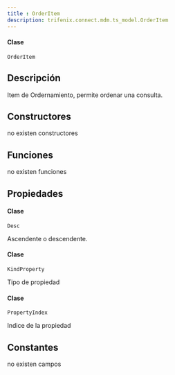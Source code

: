 ```yaml
---
title : OrderItem
description: trifenix.connect.mdm.ts_model.OrderItem
---
```




<CodeBlock slots = 'heading, code' repeat = '1' languages = 'C#' />

#### Clase
```
OrderItem
```

## Descripción
Item de Ordernamiento, permite ordenar una consulta.
## Constructores

no existen constructores


## Funciones

no existen funciones

## Propiedades


<CodeBlock slots = 'heading, code' repeat = '1' languages = 'C#' />

#### Clase
```
Desc
```


Ascendente o descendente.

<CodeBlock slots = 'heading, code' repeat = '1' languages = 'C#' />

#### Clase
```
KindProperty
```


Tipo de propiedad

<CodeBlock slots = 'heading, code' repeat = '1' languages = 'C#' />

#### Clase
```
PropertyIndex
```


Indice de la propiedad
## Constantes
no existen campos


